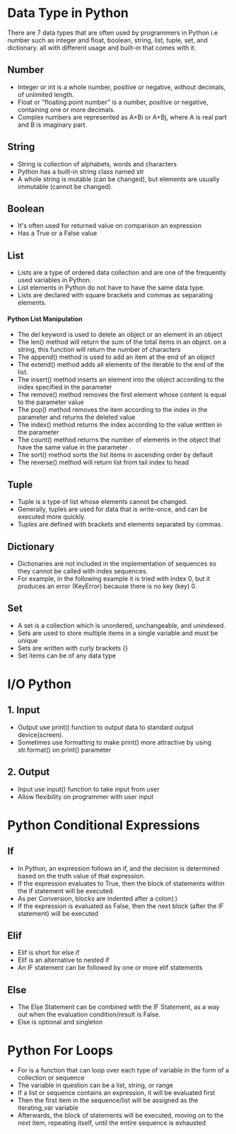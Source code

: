 # Data Type in Python
There are 7 data types that are often used by programmers in Python i.e number such as integer and float, boolean, string, list, tuple, set, and dictionary. all with different usage and built-in that comes with it.

## Number
* Integer or int is a whole number, positive or negative, without decimals, of unlimited length.
* Float or "floating point number" is a number, positive or negative, containing one or more decimals.
* Complex numbers are represented as A+Bi or A+Bj, where A is real part and B is imaginary part.

## String
* String is collection of alphabets, words and characters
* Python has a built-in string class named str
* A whole string is mutable (can be changed), but elements are usually immutable (cannot be changed).

## Boolean
* It's often used for returned value on comparison an expression
* Has a True or a False value

## List
* Lists are a type of ordered data collection and are one of the frequently used variables in Python.
* List elements in Python do not have to have the same data type.
* Lists are declared with square brackets and commas as separating elements.

#### Python List Manipulation
* The del keyword is used to delete an object or an element in an object
* The len() method will return the sum of the total items in an object. on a string, this function will return the number of characters
* The append() method is used to add an item at the end of an object
* The extend() method adds all elements of the iterable to the end of the list.
* The insert() method inserts an element into the object according to the index specified in the parameter
* The remove() method removes the first element whose content is equal to the parameter value
* The pop() method removes the item according to the index in the parameter and returns the deleted value
* The index() method returns the index according to the value written in the parameter
* The count() method returns the number of elements in the object that have the same value in the parameter .
* The sort() method sorts the list items in ascending order by default
* The reverse() method will return list from tail index to head

## Tuple
* Tuple is a type of list whose elements cannot be changed.
* Generally, tuples are used for data that is write-once, and can be executed more quickly.
* Tuples are defined with brackets and elements separated by commas.

## Dictionary
* Dictionaries are not included in the implementation of sequences so they cannot be called with index sequences. 
* For example, in the following example it is tried with index 0, but it produces an error (KeyError) because there is no key (key) 0.

## Set
* A set is a collection which is unordered, unchangeable, and unindexed.
* Sets are used to store multiple items in a single variable and must be unique
* Sets are written with curly brackets {}
* Set items can be of any data type

# I/O Python

## 1. Input
* Output use print() function to output data to standard output device(screen).
* Sometimes use formatting to make print() more attractive by using str.format() on print() parameter

## 2. Output
* Input use input() function to take input from user
* Allow flexibility on programmer with user input

# Python Conditional Expressions

## If
* In Python, an expression follows an if, and the decision is determined based on the truth value of that expression.
* If the expression evaluates to True, then the block of statements within the if statement will be executed.
* As per Conversion, blocks are indented after a colon(:)
* If the expression is evaluated as False, then the next block (after the IF statement) will be executed

## Elif
* Elif is short for else if
* Elif is an alternative to nested if
* An IF statement can be followed by one or more elif statements

## Else
* The Else Statement can be combined with the IF Statement, as a way out when the evaluation condition/result is False.
* Else is optional and singleton

# Python For Loops
* For is a function that can loop over each type of variable in the form of a collection or sequence
* The variable in question can be a list, string, or range
* If a list or sequence contains an expression, it will be evaluated first
* Then the first item in the sequence/list will be assigned as the iterating_var variable
* Afterwards, the block of statements will be executed, moving on to the next item, repeating itself, until the entire sequence is exhausted
